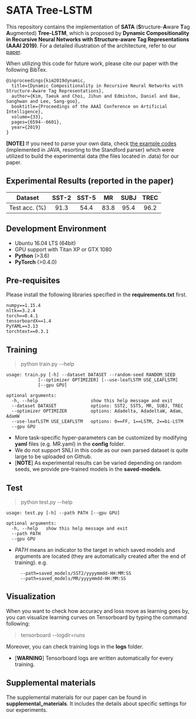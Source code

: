 # SATA Tree-LSTM

This repository contains the implementation of 
**SATA** (**S**tructure-**A**ware **T**ag **A**ugmented) **Tree-LSTM**, 
which is proposed by **Dynamic Compositionality in Recursive Neural Networks with Structure-aware Tag Representations (AAAI 2019)**.
For a detailed illustration of the architecture, refer to our [paper](https://aaai.org/ojs/index.php/AAAI/article/view/4628).

When utilizing this code for future work, please cite our paper with the following BibTex.

	@inproceedings{kim2019dynamic,
	  title={Dynamic Compositionality in Recursive Neural Networks with Structure-Aware Tag Representations},
	  author={Kim, Taeuk and Choi, Jihun and Edmiston, Daniel and Bae, Sanghwan and Lee, Sang-goo},
	  booktitle={Proceedings of the AAAI Conference on Artificial Intelligence},
	  volume={33},
	  pages={6594--6601},
	  year={2019}
	}


**\[NOTE\]** If you need to parse your own data, check [the example codes](https://github.com/galsang/parser) (implemented in JAVA, resorting to the Standford parser) which were utilized to build the experimental data (the files located in .data) for our paper.

## Experimental Results (reported in the paper)

| Dataset        | SST-2      | SST-5      | MR         | SUBJ       | TREC       | 
|:--------------:|:----------:|:----------:|:----------:|:----------:|:----------:|
| Test acc. (%)  | 91.3       | 54.4       | 83.8       | 95.4       | 96.2       |


## Development Environment

- Ubuntu 16.04 LTS (64bit)
- GPU support with Titan XP or GTX 1080
- **Python** (>3.6)
- **PyTorch** (>0.4.0)


## Pre-requisites

Please install the following libraries specified in the **requirements.txt** first.

    numpy==1.15.4
    nltk==3.2.4
    torch==0.4.1
    tensorboardX==1.4
    PyYAML==3.13
    torchtext==0.3.1


## Training

> python train.py --help

	usage: train.py [-h] --dataset DATASET --random-seed RANDOM_SEED
                [--optimizer OPTIMIZER] [--use-leafLSTM USE_LEAFLSTM]
                [--gpu GPU]

    optional arguments:
      -h, --help                    show this help message and exit
      --dataset DATASET             options: SST2, SST5, MR, SUBJ, TREC
      --optimizer OPTIMIZER         options: Adadelta, AdadeltaW, Adam, AdamW
      --use-leafLSTM USE_LEAFLSTM   options: 0==FF, 1==LSTM, 2==bi-LSTM
      --gpu GPU


* More task-specific hyper-parameters can be customized by modifying **yaml** files (e.g. MR.yaml) in the **config** folder.
* We do not support SNLI in this code as our own parsed dataset is quite large to be uploaded on Github.
* \[**NOTE**\] As experimental results can be varied depending on random seeds, we provide pre-trained models in the **saved-models**.


## Test

> python test.py --help

	usage: test.py [-h] --path PATH [--gpu GPU]

    optional arguments:
      -h, --help   show this help message and exit
      --path PATH
      --gpu GPU

- _PATH_ means an indicator to the target in which saved models and arguments are located
(they are automatically created after the end of training). e.g. 
    
        --path=saved_models/SST2/yyyymmdd-HH:MM:SS 
        --path=saved_models/MR/yyyymmdd-HH:MM:SS
    
    
## Visualization
   
When you want to check how accuracy and loss move as learning goes by, 
you can visualize learning curves on Tensorboard by typing the command following:

> tensorboard --logdir=runs

Moreover, you can check training logs in the **logs** folder.

- \[**WARNING**\] Tensorboard logs are written automatically for every training.


## Supplemental materials
   
The supplemental materials for our paper can be found in **supplemental_materials**.
It includes the details about specific settings for our experiments. 
